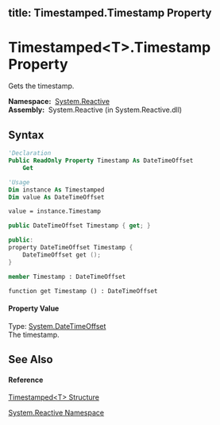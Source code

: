 title: Timestamped<T>.Timestamp Property
---
# Timestamped\<T\>.Timestamp Property

Gets the timestamp.

**Namespace:**  [System.Reactive](System.Reactive/System.Reactive)  
**Assembly:**  System.Reactive (in System.Reactive.dll)

## Syntax

```vb
'Declaration
Public ReadOnly Property Timestamp As DateTimeOffset
    Get
```

```vb
'Usage
Dim instance As Timestamped
Dim value As DateTimeOffset

value = instance.Timestamp
```

```csharp
public DateTimeOffset Timestamp { get; }
```

```c++
public:
property DateTimeOffset Timestamp {
    DateTimeOffset get ();
}
```

```fsharp
member Timestamp : DateTimeOffset
```

```jscript
function get Timestamp () : DateTimeOffset
```

#### Property Value

Type: [System.DateTimeOffset](https://msdn.microsoft.com/en-us/library/Bb341783)  
The timestamp.

## See Also

#### Reference

[Timestamped\<T\> Structure](Timestamped/Timestamped(T))

[System.Reactive Namespace](System.Reactive/System.Reactive)
